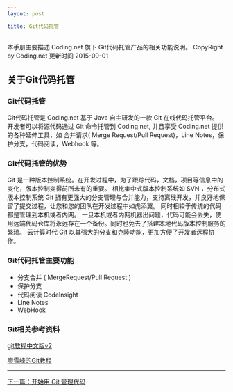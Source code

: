 ```yaml
---
layout: post

title: Git代码托管
---
```


本手册主要描述 Coding.net 旗下 Git代码托管产品的相关功能说明。
CopyRight by Coding.net  更新时间 2015-09-01

关于Git代码托管
--------

### Git代码托管 ###

Git代码托管是 Coding.net 基于 Java 自主研发的一款 Git 在线代码托管平台。
开发者可以将源代码通过 Git 命令托管到 Coding.net, 并且享受 Coding.net 提供的各种延伸工具，如 合并请求( Merge Request/Pull Request)，Line Notes，保护分支，代码阅读，Webhook 等。

### Git代码托管的优势 ###

Git 是一种版本控制系统。在开发过程中，为了跟踪代码，文档，项目等信息中的变化，版本控制变得前所未有的重要。
相比集中式版本控制系统如 SVN ，分布式版本控制系统 Git 拥有更强大的分支管理与合并能力，支持离线开发，并良好地保留了提交过程，让您和您的团队在开发过程中如虎添翼。
同时相较于传统的代码都是管理到本机或者内网。 一旦本机或者内网机器出问题，代码可能会丢失，使用远端代码仓库将永远存在一个备份。同时也免去了搭建本地代码版本控制服务的繁琐。
云计算时代 Git 以其强大的分支和克隆功能，更加方便了开发者远程协作。

### Git代码托管主要功能 ###

 - 分支合并 ( MergeRequest/Pull Request )
 - 保护分支
 - 代码阅读 CodeInsight
 - Line Notes
 - WebHook

  [1]: http://www.liaoxuefeng.com/wiki/0013739516305929606dd18361248578c67b8067c8c017b000
  [2]: https://git-scm.com/book/zh/v2
  [3]: coding.net/upgrade
  

### Git相关参考资料

[git教程中文版v2][2]

[廖雪峰的Git教程][1]

---


  <div class="footer-nav">
  <div class="right-nav"><a href="/help/doc/git/getting-started.html">下一篇：开始用 Git 管理代码</a><i class="fa fa-angle-right"></i></div>
  </div>

